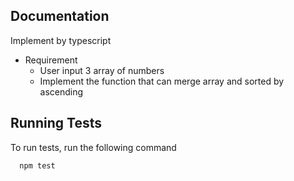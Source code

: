 
## Documentation
Implement by typescript
- Requirement
  - User input 3 array of numbers
  - Implement the function that can merge array and sorted by ascending




## Running Tests

To run tests, run the following command

```bash
  npm test
```

